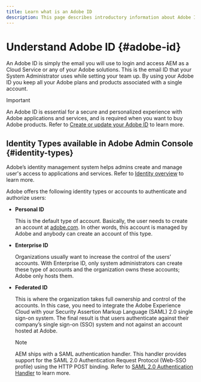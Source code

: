 ```yaml
---
title: Learn what is an Adobe ID
description: This page describes introductory information about Adobe ID.
---
```


# Understand Adobe ID {#adobe-id}

An Adobe ID is simply the email you will use to login and access AEM as a Cloud Service or any of your Adobe solutions. This is the email ID that your System Administrator uses while setting your team up. By using your Adobe ID you keep all your Adobe plans and products associated with a single account.

>[!IMPORTANT]
>An Adobe ID is essential for a secure and personalized experience with Adobe applications and services, and is required when you want to buy Adobe products. Refer to [Create or update your Adobe ID](https://helpx.adobe.com/ca/manage-account/using/create-update-adobe-id.html#HowtocreateorupdateyourAdobeID) to learn more.

## Identity Types available in Adobe Admin Console {#identity-types}

Adobe’s identity management system helps admins create and manage user's access to applications and services. Refer to [Identity overview](https://helpx.adobe.com/enterprise/admin-guide.html/enterprise/using/identity.ug.html) to learn more.

Adobe offers the following identity types or accounts to authenticate and authorize users:

* **Personal ID**

   This is the default type of account. Basically, the user needs to create an account at [adobe.com](https://www.adobe.com/). In other words, this account is managed by Adobe and anybody can create an account of this type. 

* **Enterprise ID** 

   Organizations usually want to increase the control of the users’ accounts. With Enterprise ID, only system administrators can create these type of accounts and the organization owns these accounts; Adobe only hosts them.

* **Federated ID**

   This is  where the organization takes full ownership and control of the accounts. In this case, you need to integrate the Adobe Experience Cloud with your Security Assertion Markup Language (SAML) 2.0 single sign-on system. The final result is that users authenticate against their company’s single sign-on (SSO) system and not against an account hosted at Adobe.

   >[!NOTE]
   >AEM ships with a SAML authentication handler. This handler provides support for the SAML 2.0 Authentication Request Protocol (Web-SSO profile) using the HTTP POST binding. Refer to [SAML 2.0 Authentication Handler](https://experienceleague.adobe.com/docs/experience-manager-65/administering/security/saml-2-0-authenticationhandler.html#security) to learn more.